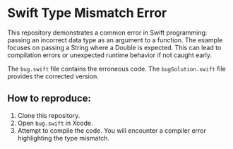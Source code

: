 # Swift Type Mismatch Error

This repository demonstrates a common error in Swift programming: passing an incorrect data type as an argument to a function.  The example focuses on passing a String where a Double is expected.  This can lead to compilation errors or unexpected runtime behavior if not caught early.

The `bug.swift` file contains the erroneous code. The `bugSolution.swift` file provides the corrected version.

## How to reproduce:
1. Clone this repository.
2. Open `bug.swift` in Xcode.
3. Attempt to compile the code.  You will encounter a compiler error highlighting the type mismatch.